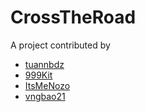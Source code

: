 # CrossTheRoad
A project contributed by
* [tuannbdz](https://github.com/tuannbdz) 
* [999Kit](https://github.com/999Kit) 
* [ItsMeNozo](https://github.com/ItsMeNozo) 
* [vngbao21](https://github.com/vngbao21) 
